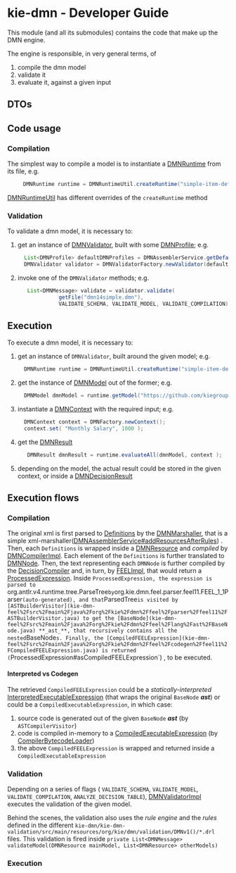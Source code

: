 # kie-dmn - Developer Guide

This module (and all its submodules) contains the code that make up the DMN engine.

The engine is responsible, in very general terms, of
1. compile the dmn model
2. validate it
3. evaluate it, against a given input

## DTOs

## Code usage

### Compilation
The simplest way to compile a model is to instantiate a [DMNRuntime](kie-dmn-api%2Fsrc%2Fmain%2Fjava%2Forg%2Fkie%2Fdmn%2Fapi%2Fcore%2FDMNRuntime.java) from its file, e.g.
 ```java
      DMNRuntime runtime = DMNRuntimeUtil.createRuntime("simple-item-def.dmn", this.getClass() );
 ``` 
[DMNRuntimeUtil](kie-dmn-core%2Fsrc%2Ftest%2Fjava%2Forg%2Fkie%2Fdmn%2Fcore%2Futil%2FDMNRuntimeUtil.java) has different overrides of the `createRuntime` method

### Validation
To validate a dmn model, it is necessary to:
1. get an instance of [DMNValidator](kie-dmn-validation%2Fsrc%2Fmain%2Fjava%2Forg%2Fkie%2Fdmn%2Fvalidation%2FDMNValidator.java), built with some [DMNProfile](kie-dmn-core%2Fsrc%2Fmain%2Fjava%2Forg%2Fkie%2Fdmn%2Fcore%2Fcompiler%2FDMNProfile.java); e.g.
    ```java
      List<DMNProfile> defaultDMNProfiles = DMNAssemblerService.getDefaultDMNProfiles(ChainedProperties.getChainedProperties(ClassLoaderUtil.findDefaultClassLoader()));
      DMNValidator validator = DMNValidatorFactory.newValidator(defaultDMNProfiles);
   ``` 
2. invoke one of the `DMNValidator` methods; e.g.
   ```java
      List<DMNMessage> validate = validator.validate(
                getFile("dmn14simple.dmn"),
                VALIDATE_SCHEMA, VALIDATE_MODEL, VALIDATE_COMPILATION);
   ```

## Execution
To execute a dmn model, it is necessary to:
1. get an instance of `DMNValidator`, built around the given model; e.g.
    ```java
      DMNRuntime runtime = DMNRuntimeUtil.createRuntime("simple-item-def.dmn", this.getClass() );
   ``` 
2. get the instance of [DMNModel](kie-dmn-api%2Fsrc%2Fmain%2Fjava%2Forg%2Fkie%2Fdmn%2Fapi%2Fcore%2FDMNModel.java) out of the former; e.g.
    ```java
      DMNModel dmnModel = runtime.getModel("https://github.com/kiegroup/kie-dmn/itemdef", "simple-item-def" );
   ```
3. instantiate a [DMNContext](kie-dmn-api%2Fsrc%2Fmain%2Fjava%2Forg%2Fkie%2Fdmn%2Fapi%2Fcore%2FDMNContext.java) with the required input; e.g.
    ```java
      DMNContext context = DMNFactory.newContext();
      context.set( "Monthly Salary", 1000 );
   ```
4. get the [DMNResult](kie-dmn-api%2Fsrc%2Fmain%2Fjava%2Forg%2Fkie%2Fdmn%2Fapi%2Fcore%2FDMNResult.java)
   ```java
      DMNResult dmnResult = runtime.evaluateAll(dmnModel, context );
   ```
5. depending on the model, the actual result could be stored in the given context, or inside a [DMNDecisionResult](kie-dmn-api%2Fsrc%2Fmain%2Fjava%2Forg%2Fkie%2Fdmn%2Fapi%2Fcore%2FDMNDecisionResult.java)

## Execution flows

### Compilation
The original xml is first parsed to [Definitions](kie-dmn-model%2Fsrc%2Fmain%2Fjava%2Forg%2Fkie%2Fdmn%2Fmodel%2Fapi%2FDefinitions.java) by the [DMNMarshaller](kie-dmn-api%2Fsrc%2Fmain%2Fjava%2Forg%2Fkie%2Fdmn%2Fapi%2Fmarshalling%2FDMNMarshaller.java), that is a simple xml-marshaller([DMNAssemblerService#addResourcesAfterRules](kie-dmn-core%2Fsrc%2Fmain%2Fjava%2Forg%2Fkie%2Fdmn%2Fcore%2Fassembler%2FDMNAssemblerService.java)) .
Then, each `Definitions` is wrapped inside a [DMNResource](kie-dmn-core%2Fsrc%2Fmain%2Fjava%2Forg%2Fkie%2Fdmn%2Fcore%2Fassembler%2FDMNResource.java) and _compiled_ by [DMNCompilerImpl](kie-dmn-core%2Fsrc%2Fmain%2Fjava%2Forg%2Fkie%2Fdmn%2Fcore%2Fcompiler%2FDMNCompilerImpl.java).
Each element of the `Definitions` is further translated to [DMNNode](kie-dmn-api%2Fsrc%2Fmain%2Fjava%2Forg%2Fkie%2Fdmn%2Fapi%2Fcore%2Fast%2FDMNNode.java).
Then, the text representing each `DMNNode` is further compiled by the [DecisionCompiler](kie-dmn-core%2Fsrc%2Fmain%2Fjava%2Forg%2Fkie%2Fdmn%2Fcore%2Fcompiler%2FDecisionCompiler.java) and, in turn, by [FEELImpl](kie-dmn-feel%2Fsrc%2Fmain%2Fjava%2Forg%2Fkie%2Fdmn%2Ffeel%2Flang%2Fimpl%2FFEELImpl.java), that would return a [ProcessedExpression](kie-dmn-feel%2Fsrc%2Fmain%2Fjava%2Forg%2Fkie%2Fdmn%2Ffeel%2Fcodegen%2Ffeel11%2FProcessedExpression.java). 
Inside `ProcessedExpression, the expression is parsed to `org.antlr.v4.runtime.tree.ParseTree` by `org.kie.dmn.feel.parser.feel11.FEEL_1_1Parser` (auto-generated), and that `ParsedTree` is visited by [ASTBuilderVisitor](kie-dmn-feel%2Fsrc%2Fmain%2Fjava%2Forg%2Fkie%2Fdmn%2Ffeel%2Fparser%2Ffeel11%2FASTBuilderVisitor.java) to get the [BaseNode](kie-dmn-feel%2Fsrc%2Fmain%2Fjava%2Forg%2Fkie%2Fdmn%2Ffeel%2Flang%2Fast%2FBaseNode.java) **_ast_**, that recursively contains all the nested `BaseNode`s. Finally, the [CompiledFEELExpression](kie-dmn-feel%2Fsrc%2Fmain%2Fjava%2Forg%2Fkie%2Fdmn%2Ffeel%2Fcodegen%2Ffeel11%2FCompiledFEELExpression.java) is returned (`ProcessedExpression#asCompiledFEELExpression`) , to be executed.

#### Interpreted vs Codegen
The retrieved `CompiledFEELExpression` could be a _statically-interpreted_ [InterpretedExecutableExpression](kie-dmn-feel%2Fsrc%2Fmain%2Fjava%2Forg%2Fkie%2Fdmn%2Ffeel%2Flang%2Fimpl%2FInterpretedExecutableExpression.java) (that wraps the original `BaseNode` **_ast_**) or could be a `CompiledExecutableExpression`, in which case:
1. source code is generated out of the given  `BaseNode` **_ast_** (by `ASTCompilerVisitor`)
2. code is compiled in-memory to a [CompiledExecutableExpression](kie-dmn-feel%2Fsrc%2Fmain%2Fjava%2Forg%2Fkie%2Fdmn%2Ffeel%2Flang%2Fimpl%2FCompiledExecutableExpression.java) (by [CompilerBytecodeLoader](kie-dmn-feel%2Fsrc%2Fmain%2Fjava%2Forg%2Fkie%2Fdmn%2Ffeel%2Fcodegen%2Ffeel11%2FCompilerBytecodeLoader.java))
3. the above `CompiledFEELExpression` is wrapped and returned inside a `CompiledExecutableExpression`

### Validation
Depending on a series of flags ( `VALIDATE_SCHEMA`, `VALIDATE_MODEL`, `VALIDATE_COMPILATION`, `ANALYZE_DECISION_TABLE`), [DMNValidatorImpl](kie-dmn-validation%2Fsrc%2Fmain%2Fjava%2Forg%2Fkie%2Fdmn%2Fvalidation%2FDMNValidatorImpl.java) executes the validation of the given model. 

Behind the scenes, the validation also uses the _rule engine_ and the _rules_ defined in the different `kie-dmn/kie-dmn-validation/src/main/resources/org/kie/dmn/validation/DMNv1()/*.drl` files.
This validation is fired inside `private List<DMNMessage> validateModel(DMNResource mainModel, List<DMNResource> otherModels)`

### Execution



















